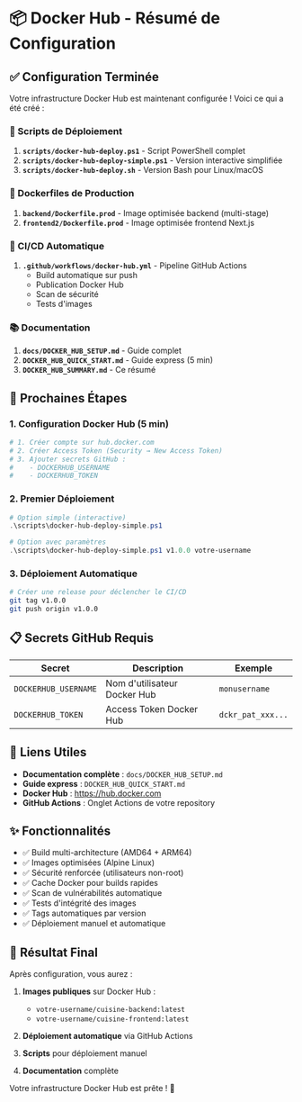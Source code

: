 # 📦 Docker Hub - Résumé de Configuration

## ✅ Configuration Terminée

Votre infrastructure Docker Hub est maintenant configurée ! Voici ce qui a été créé :

### 🔧 Scripts de Déploiement

1. **`scripts/docker-hub-deploy.ps1`** - Script PowerShell complet
2. **`scripts/docker-hub-deploy-simple.ps1`** - Version interactive simplifiée
3. **`scripts/docker-hub-deploy.sh`** - Version Bash pour Linux/macOS

### 🐳 Dockerfiles de Production

1. **`backend/Dockerfile.prod`** - Image optimisée backend (multi-stage)
2. **`frontend2/Dockerfile.prod`** - Image optimisée frontend Next.js

### 🔄 CI/CD Automatique

1. **`.github/workflows/docker-hub.yml`** - Pipeline GitHub Actions
   - Build automatique sur push
   - Publication Docker Hub
   - Scan de sécurité
   - Tests d'images

### 📚 Documentation

1. **`docs/DOCKER_HUB_SETUP.md`** - Guide complet
2. **`DOCKER_HUB_QUICK_START.md`** - Guide express (5 min)
3. **`DOCKER_HUB_SUMMARY.md`** - Ce résumé

## 🚀 Prochaines Étapes

### 1. Configuration Docker Hub (5 min)

```bash
# 1. Créer compte sur hub.docker.com
# 2. Créer Access Token (Security → New Access Token)
# 3. Ajouter secrets GitHub :
#    - DOCKERHUB_USERNAME
#    - DOCKERHUB_TOKEN
```

### 2. Premier Déploiement

```powershell
# Option simple (interactive)
.\scripts\docker-hub-deploy-simple.ps1

# Option avec paramètres
.\scripts\docker-hub-deploy-simple.ps1 v1.0.0 votre-username
```

### 3. Déploiement Automatique

```bash
# Créer une release pour déclencher le CI/CD
git tag v1.0.0
git push origin v1.0.0
```

## 📋 Secrets GitHub Requis

| Secret | Description | Exemple |
|--------|-------------|---------|
| `DOCKERHUB_USERNAME` | Nom d'utilisateur Docker Hub | `monusername` |
| `DOCKERHUB_TOKEN` | Access Token Docker Hub | `dckr_pat_xxx...` |

## 🔗 Liens Utiles

- **Documentation complète** : `docs/DOCKER_HUB_SETUP.md`
- **Guide express** : `DOCKER_HUB_QUICK_START.md`
- **Docker Hub** : https://hub.docker.com
- **GitHub Actions** : Onglet Actions de votre repository

## ✨ Fonctionnalités

- ✅ Build multi-architecture (AMD64 + ARM64)
- ✅ Images optimisées (Alpine Linux)
- ✅ Sécurité renforcée (utilisateurs non-root)
- ✅ Cache Docker pour builds rapides
- ✅ Scan de vulnérabilités automatique
- ✅ Tests d'intégrité des images
- ✅ Tags automatiques par version
- ✅ Déploiement manuel et automatique

## 🎯 Résultat Final

Après configuration, vous aurez :

1. **Images publiques** sur Docker Hub :
   - `votre-username/cuisine-backend:latest`
   - `votre-username/cuisine-frontend:latest`

2. **Déploiement automatique** via GitHub Actions

3. **Scripts** pour déploiement manuel

4. **Documentation** complète

Votre infrastructure Docker Hub est prête ! 🎉

